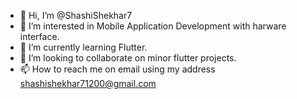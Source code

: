 - 👋 Hi, I’m @ShashiShekhar7
- 👀 I’m interested in Mobile Application Development with harware interface.
- 🌱 I’m currently learning Flutter.
- 💞️ I’m looking to collaborate on minor flutter projects.
- 📫 How to reach me on email using my address shashishekhar71200@gmail.com

<!---
ShashiShekhar7/ShashiShekhar7 is a ✨ special ✨ repository because its `README.md` (this file) appears on your GitHub profile.
You can click the Preview link to take a look at your changes.
--->
